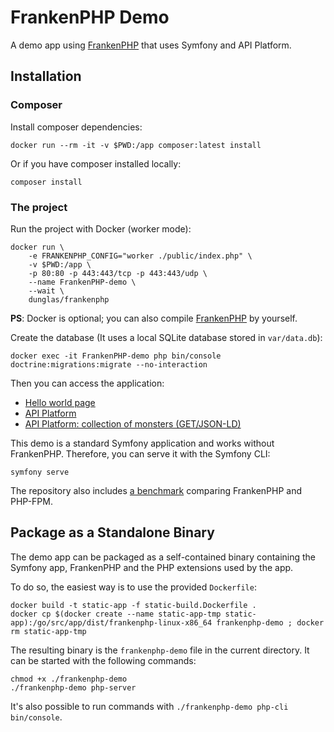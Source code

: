 # FrankenPHP Demo

A demo app using [FrankenPHP](https://frankenphp.dev) that uses
Symfony and API Platform.

## Installation

### Composer

Install composer dependencies:

```console
docker run --rm -it -v $PWD:/app composer:latest install
```

Or if you have composer installed locally:

```console
composer install
```

### The project

Run the project with Docker (worker mode):

```console
docker run \
    -e FRANKENPHP_CONFIG="worker ./public/index.php" \
    -v $PWD:/app \
    -p 80:80 -p 443:443/tcp -p 443:443/udp \
    --name FrankenPHP-demo \
    --wait \
    dunglas/frankenphp
```

**PS**: Docker is optional; you can also compile
[FrankenPHP](https://github.com/dunglas/frankenphp/blob/main/docs/compile.md)
by yourself.

Create the database (It uses a local SQLite database stored in `var/data.db`):

```console
docker exec -it FrankenPHP-demo php bin/console doctrine:migrations:migrate --no-interaction
```

Then you can access the application:

* [Hello world page](https://localhost)
* [API Platform](https://localhost/api)
* [API Platform: collection of monsters (GET/JSON-LD)](https://localhost/api/monsters.jsonld)

This demo is a standard Symfony application and works without FrankenPHP.
Therefore, you can serve it with the Symfony CLI:

```console
symfony serve
```

The repository also includes [a benchmark](benchmark) comparing FrankenPHP and PHP-FPM.

## Package as a Standalone Binary

The demo app can be packaged as a self-contained binary containing
the Symfony app, FrankenPHP and the PHP extensions used by the app.

To do so, the easiest way is to use the provided `Dockerfile`:

```console
docker build -t static-app -f static-build.Dockerfile .
docker cp $(docker create --name static-app-tmp static-app):/go/src/app/dist/frankenphp-linux-x86_64 frankenphp-demo ; docker rm static-app-tmp
```

The resulting binary is the `frankenphp-demo` file in the current directory.
It can be started with the following commands:

```console
chmod +x ./frankenphp-demo
./frankenphp-demo php-server
```

It's also possible to run commands with `./frankenphp-demo php-cli bin/console`.
